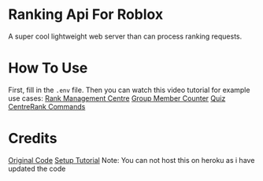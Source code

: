  # Ranking Api For Roblox
 A super cool lightweight web server than can process ranking requests.
 # How To Use
 First, fill in the ``.env`` file.
 Then you can watch this video tutorial for example use cases: [Rank Management Centre](https://www.youtube.com/watch?v=w6LOWuLm10o) [Group Member Counter](https://www.youtube.com/watch?v=XE2GcjgRJSw) [Quiz Centre](https://www.youtube.com/watch?v=CnaZ3v8rzQk)[Rank Commands](https://www.youtube.com/watch?v=o5hEHdA2PSk)
  
 # Credits
 [Original Code](https://github.com/CookieHax/RankingAPI)
 [Setup Tutorial](https://www.youtube.com/watch?v=O7NCB1deKCE) Note: You can not host this on heroku as i have updated the code
